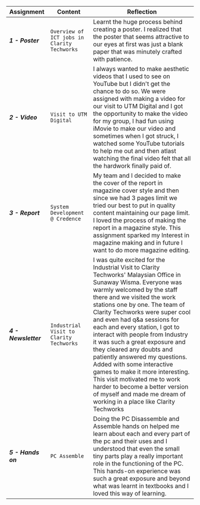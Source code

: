 | Assignment | Content | Reflection |
| --- | --- | --- |
|***1 - Poster*** | `Overview of ICT jobs in Clarity Techworks` | Learnt the huge process behind creating a poster. I realized that the poster that seems attractive to our eyes at first was just a blank paper that was minutely crafted with patience. |
|***2 - Video***  | `Visit to UTM Digital` | I always wanted to make aesthetic videos that I used to see on YouTube but I didn't get the chance to do so. We were assigned with making a video for our visit to UTM Digital and I got the opportunity to make the video for my group, I had fun using iMovie to make our video and sometimes when I got struck, I watched some YouTube tutorials to help me out and then atlast watching the final video felt that all the hardwork finally paid of. |
|***3 - Report*** | `System Development @ Credence` | My team and I decided to make the cover of the report in magazine cover style and then since we had 3 pages limit we tried our best to put in quality content maintaining our page limit. I loved the process of making the report in a magazine style. This assignment sparked my Interest in magazine making and in future I want to do more magazine editing. |
|***4 - Newsletter*** | `Industrial Visit to Clarity Techworks` | I was quite excited for the Industrial Visit to Clarity Techworks' Malaysian Office in Sunaway Wisma. Everyone was warmly welcomed by the staff there and we visited the work stations one by one. The team of Clarity Techworks were super cool and even had q&a sessions for each and every station, I got to interact with people from Industry it was such a great exposure and they cleared any doubts and patiently answered my questions. Added with some interactive games to make it more interesting. This visit motivated me to work harder to become a better version of myself and made me dream of working in a place like Clarity Techworks |
|***5 - Hands on*** | `PC Assemble ` | Doing the PC Disassemble and Assemble hands on helped me learn about each and every part of the pc and their uses and I understood that even the small tiny parts play a really important role in the functioning of the PC. This hands-on experience was such a great exposure and beyond what was learnt in textbooks and I loved this way of learning. |
